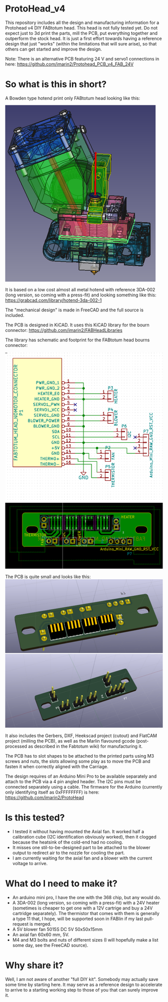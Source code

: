# ProtoHead_v4

This repository includes all the design and manufacturing information for a Protohead v4 DIY FABtotum head. This head is not fully tested yet. Do not expect just to 3d print the parts, mill the PCB, put everything together and outperform the stock head. It is just a first effort towards having a reference design that just "works" (within the limitations that will sure arise), so that others can get started and improve the design.

Note: There is an alternative PCB featuring 24 V and servo1 connections in here:
https://github.com/imarin2/Protohead_PCB_v4_FAB_24V

# So what is this in short?

A Bowden type hotend print only FABtotum head looking like this:

![alt tag](https://github.com/imarin2/ProtoHead_v4/blob/master/images/Protohead_v4_rc1_3D_view.png?raw=true)

It is based on a low cost almost all metal hotend with reference 3DA-002 (long version, so coming with a press-fit) and looking something like this:
https://grabcad.com/library/hotend-3da-002-1

The "mechanical design" is made in FreeCAD and the full source is included.

The PCB is designed in KiCAD. It uses this KiCAD library for the bourn connector:
https://github.com/imarin2/FABHeadLibraries

The library has schematic and footprint for the FABtotum head bourns connector:

![alt tag](https://github.com/imarin2/ProtoHead_v4/blob/master/images/Protohead_v4_rc1_schematic.png?raw=true)
![alt tag](https://github.com/imarin2/ProtoHead_v4/blob/master/images/Protohead_v4_rc1_pcb.png?raw=true)

The PCB is quite small and looks like this:
![alt tag](https://github.com/imarin2/ProtoHead_v4/blob/master/images/Protohead_v4_FAB_rc1.png?raw=true)
![alt tag](https://github.com/imarin2/ProtoHead_v4/blob/master/images/Protohead_v4_FAB_rc1_top.png?raw=true)

It also includes the Gerbers, DXF, Heekscad project (cutout) and FlatCAM project (milling the PCB), as well as the Marlin flavoured gcode (post-processed as described in the Fabtotum wiki) for manufacturing it.

The PCB has to slot shapes to be attached to the printed parts using M3 screws and nuts, the slots allowing some play as to move the PCB and fasten it when correctly aligned with the Carriage.

The design requires of an Arduino Mini Pro to be available separately and attach to the PCB via a 4 pin angled header. The I2C pins must be connected separately using a cable. The firmware for the Arduino (currently only identifying itself as 0xFFFFFFFF) is here:
https://github.com/imarin2/ProtoHead

# Is this tested?
- I tested it without having mounted the Axial fan. It worked half a calibration cube (I2C identification obviously worked), then it clogged because the heatsink of the cold-end had no cooling.
- It misses one stil-to-be-designed part to be attached to the blower output to redirect air to the nozzle for cooling the part.
- I am currently waiting for the axial fan and a blower with the current voltage to arrive.

# What do I need to make it?
- An arduino mini pro, I have the one with the 368 chip, but any would do.
- A 3DA-002 (long version, so coming with a press-fit) with a 24V heater (sometimes is cheaper to get one with a 12V cartrige and buy a 24V cartridge separately). The thermistor that comes with them is generally a type 11 that, I hope, will be supported soon in FABlin if my last pull-request is merged.
- A 5V blower fan 5015S DC 5V 50x50x15mm
- An axial fan 60x60 mm, 5V.
- M4 and M3 bolts and nuts of different sizes (I will hopefully make a list some day, see the FreeCAD source).

# Why share it?

Well, I am not aware of another "full DIY kit". Somebody may actually save some time by starting here. It may serve as a reference design to accelerate to arrive to a starting working step to those of you that can surely improve it.

